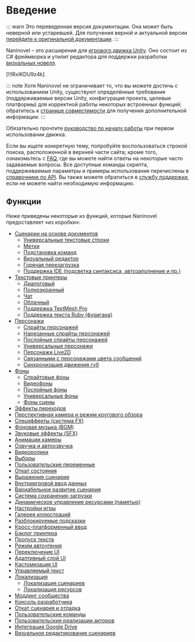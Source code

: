# Введение

::: warn
Это переведенная версия документации. Она может быть неверной или устаревшей. Для получения верной и актуальной версии [перейдите к оригинальной документации](/guide/).
:::

Naninovel – это расширение для [игрового движка Unity](https://unity3d.com). Оно состоит из C# фреймворка и утилит редактора для поддержки разработки [визуальных новелл](https://en.wikipedia.org/wiki/Visual_novel).

[!!lRxIKDU9z4k]

::: note
Хотя Naninovel не ограничивает то, что вы можете достичь с использованием Unity, существуют определённые требования (поддерживаемые версии Unity, конфигурация проекта, целевые платформы) для корректной работы некоторых встроенных функций; обратитесь к [странице совместимости](/ru/guide/compatibility.md) для получения дополнительной информации.
:::

Обязательно прочтите [руководство по началу работы](/ru/guide/getting-started.md) при первом использовании движка.

Если вы ищете конкретную тему, попробуйте воспользоваться строкой поиска, расположенной в верхней части сайта; кроме того, ознакомьтесь с [FAQ](/ru/faq/), где вы можете найти ответы на некоторые часто задаваемые вопросы. Все доступные команды скрипта, поддерживаемые параметры и примеры использования перечислены в [справочнике по API](/ru/api/). Вы также можете обратиться в [службу поддержки](/ru/support/#developer-support), если не можете найти необходимую информацию.

## Функции

Ниже приведены некоторые из функций, которые Naninovel предоставляет «из коробки»:

* [Сценарии на основе документов](/ru/guide/naninovel-scripts.md)
  * [Универсальные текстовые строки](/ru/guide/naninovel-scripts.md#универсальные-текстовые-строки)
  * [Метки](/ru/guide/naninovel-scripts.md#строки-метки)
  * [Подстановка команд](/ru/guide/naninovel-scripts.md#встраивание-команд)
  * [Визуальный редактор](/ru/guide/naninovel-scripts.md#визуальный-редактор)
  * [Горячая перезагрузка](/ru/guide/naninovel-scripts.md#горячая-перезагрузка)
  * [Поддержка IDE (подсветка синтаксиса, автозаполнение и пр.)](/ru/guide/naninovel-scripts.md#поддержка-IDE)
* [Текстовые принтеры](/ru/guide/text-printers.md)
  * [Диалоговый](/ru/guide/text-printers.md#текстовые-принтеры)
  * [Полноэкранный](/ru/guide/text-printers.md#полноэкранный-принтер)
  * [Чат](/ru/guide/text-printers.md#чат-принтер)
  * [Облачный](/ru/guide/text-printers.md#баббл-принтер)
  * [Поддержка TextMesh Pro](/ru/guide/text-printers.html#textmesh-pro)
  * [Поддержка текста Ruby (фуригана)](/ru/guide/text-printers.html#Стили-текста)
* [Персонажи](/ru/guide/characters.md)
  * [Спрайты персонажей](/ru/guide/characters.md#спрайтовые-персонажи)
  * [Нарезанные спрайты персонажей](/ru/guide/characters.md#нарезанные-спрайты-персонажей)
  * [Послойные спрайты персонажей](/ru/guide/characters.md#послойные-персонажи)
  * [Универсальные персонажи](/ru/guide/characters.md#универсальные-персонажи)
  * [Персонажи Live2D](/ru/guide/characters.md#персонажи-Live2D)
  * [Связанными с персонажами цвета сообщений](/ru/guide/characters.md#цвета-сообщений)
  * [Синхронизация движения губ](/ru/guide/characters.md#синхронизация-движений-губ-со-звуком)
* [Фоны](/ru/guide/backgrounds.md)
  * [Спрайтовые фоны](/ru/guide/backgrounds.md#спрайтовые-фоны)
  * [Видеофоны](/ru/guide/backgrounds.md#видео-фоны)
  * [Послойные фоны](/ru/guide/backgrounds.md#послойные-фоны)
  * [Универсальные фоны](/ru/guide/backgrounds.md#универсальные-фоны)
  * [Фоны сцены](/ru/guide/backgrounds.md#фоны-сцен)
* [Эффекты переходов](/ru/guide/transition-effects.md)
* [Перспективная камера и режим кругового обзора](https://youtu.be/rC6C9mA7Szw)
* [Спецэффекты (система FX)](/ru/guide/special-effects.md)
* [Фоновая музыка (BGM)](/ru/guide/audio.md#фоновая-музыка)
* [Звуковые эффекты (SFX)](/ru/guide/audio.md#звуковые-эффекты)
* [Анимации камеры](/ru/api/#camera)
* [Озвучка и автоозвучка](/ru/guide/voicing.md)
* [Видеоролики](/ru/guide/movies.md)
* [Выборы](/ru/guide/choices.md)
* [Пользовательские переменные](/ru/guide/custom-variables.md)
* [Откат состояния](https://youtu.be/HJnOoUrqHis)
* [Выражения сценария](/ru/guide/script-expressions.md)
* [Внутриигровой ввод данных](/ru/api/#input)
* [Вариабельное развитие сценария](/ru/api/#if)
* [Система сохранения-загрузки](/ru/guide/save-load-system.md)
* [Динамическое управление ресурсами (памятью)](https://youtu.be/cFikLjfeKyc)
* [Настройки игры](/ru/guide/game-settings.md)
* [Галерея иллюстраций](/ru/guide/unlockable-items.md#галерея-CG)
* [Разблокируемые подсказки](/ru/guide/unlockable-items.md#подсказки)
* [Кросс-платформенный ввод](/ru/guide/input-processing.md)
* [Бэклог принтера](/ru/guide/text-printers.md#бэклог-принтера)
* [Пропуск текста](/ru/guide/text-printers.md#пропуск-текста)
* [Режим авточтения](/ru/guide/text-printers.md#авточтение-текста)
* [Переключение UI](/ru/guide/user-interface.md#переключение-UI)
* [Адаптивный слой UI](/ru/guide/user-interface.md#адаптивная-вёрстка-UI)
* [Кастомизация UI](/ru/guide/user-interface.md#кастомизация-UI)
* [Управляемый текст](/ru/guide/managed-text.md)
* [Локализация](/ru/guide/localization.md)
  * [Локализация сценариев](/ru/guide/localization.md#локализация-сценариев)
  * [Локализация ресурсов](/ru/guide/localization.md##локализация-ресурсов)
* [Моддинг сообщества](/ru/guide/community-modding.md)
* [Консоль разработчика](/ru/guide/development-console.md)
* [Откат сценария и отладка](/ru/guide/naninovel-scripts.md#отладка-сценариев)
* [Пользовательские команды](/ru/guide/custom-commands.md)
* [Пользовательские реализации акторов](/ru/guide/custom-actor-implementations.md)
* [Интеграция Google Drive](/ru/guide/resource-providers.md#google-drive)
* [Визуальное редактирование сценариев](/ru/guide/playmaker.md)